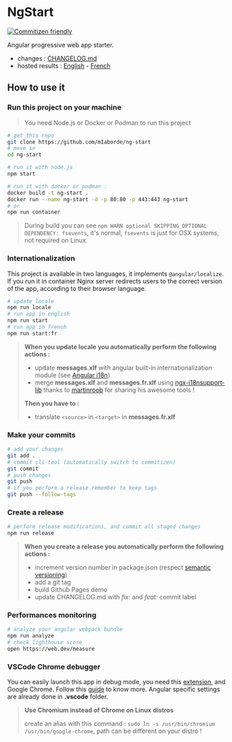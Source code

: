 # NgStart

[![Commitizen friendly](https://img.shields.io/badge/commitizen-friendly-brightgreen.svg)](http://commitizen.github.io/cz-cli/)

Angular progressive web app starter.

- changes : [CHANGELOG.md](./CHANGELOG.md)
- hosted results : [English](https://miaborde.github.io/ng-start/en-US) - [French](https://miaborde.github.io/ng-start/fr)

## How to use it

### Run this project on your machine

> You need Node.js or Docker or Podman to run this project

```bash
# get this repo
git clone https://github.com/mIaborde/ng-start
# move in
cd ng-start
```

```bash
# run it with node.js
npm start
```

```bash
# run it with docker or podman :
docker build -t ng-start .
docker run --name ng-start -d -p 80:80 -p 443:443 ng-start
# or
npm run container
```

> During build you can see `npm WARN optional SKIPPING OPTIONAL DEPENDENCY: fsevents`, it's normal, `fsevents` is just for OSX systems, not required on Linux.

### Internationalization

This project is available in two languages, it implements `@angular/localize`. If you run it in container Nginx server redirects users to the correct version of the app, according to their browser language.

```bash
# update locale
npm run locale
# run app in english
npm run start
# run app in french
npm run start:fr
```

> **When you update locale you automatically perform the following actions :**
>
> - update **messages.xlf** with angular built-in internationalization module (see [Angular i18n](https://angular.io/guide/i18n))
> - merge **messages.xlf** and **messages.fr.xlf** using [ngx-i18nsupport-lib](https://github.com/martinroob/ngx-i18nsupport-lib) thanks to [martinroob](https://github.com/martinroob) for sharing his awesome tools !
>
> **Then you have to :**
>
> - translate `<source>` in `<target>` in **messages.fr.xlf**

### Make your commits

```bash
# add your changes
git add .
# commit cli-tool (automatically switch to commitizen)
git commit
# push changes
git push
# if you perform a release remember to keep tags
git push --follow-tags
```

### Create a release

```bash
# perform release modifications, and commit all staged changes
npm run release
```

> **When you create a release you automatically perform the following actions :**
>
> - increment version number in package.json (respect [semantic versioning](https://semver.org))
> - add a git tag
> - build Github Pages demo
> - update CHANGELOG.md with _fix:_ and _feat:_ commit label

### Performances monitoring

```bash
# analyze your angular webpack bundle
npm run analyze
# check lighthouse score
open https://web.dev/measure
```

### VSCode Chrome debugger

You can easily launch this app in debug mode, you need this [extension](https://marketplace.visualstudio.com/items?itemName=msjsdiag.debugger-for-chrome), and Google Chrome. Follow this [guide](https://github.com/microsoft/vscode-recipes/tree/master/Angular-CLI) to know more. Angular specific settings are already done in **.vscode** folder.

> **Use Chromium instead of Chrome on Linux distros**
>
> create an alias with this command : `sudo ln -s /usr/bin/chromium /usr/bin/google-chrome`, path can be different on your distro !
